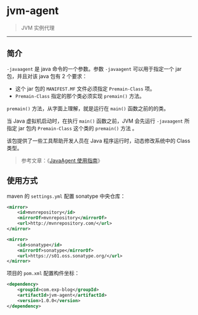 # jvm-agent

> JVM 实例代理

------

## 简介 

`-javaagent` 是 java 命令的一个参数。参数 `-javaagent` 可以用于指定一个 jar 包，并且对该 java 包有 2 个要求：

- 这个 jar 包的 `MANIFEST.MF` 文件必须指定 `Premain-Class` 项。
- `Premain-Class` 指定的那个类必须实现 `premain()` 方法。

`premain()` 方法，从字面上理解，就是运行在 `main()` 函数之前的的类。

当 Java 虚拟机启动时，在执行 `main()` 函数之前，JVM 会先运行 `-javaagent` 所指定 jar 包内 `Premain-Class` 这个类的 `premain()` 方法 。

该包提供了一些工具帮助开发人员在 Java 程序运行时，动态修改系统中的 Class 类型。


> 参考文章：《[JavaAgent 使用指南](https://www.cnblogs.com/rickiyang/p/11368932.html)》


## 使用方式

maven 的 `settings.yml` 配置 sonatype 中央仓库：

```xml
<mirror>
    <id>mvnrepository</id>
    <mirrorOf>mvnrepository</mirrorOf>
    <url>http://mvnrepository.com/</url>
</mirror>

<mirror>
    <id>sonatype</id>
    <mirrorOf>sonatype</mirrorOf>
    <url>https://s01.oss.sonatype.org/</url>
</mirror>
```

项目的 `pom.xml` 配置构件坐标：

```xml
<dependency>
    <groupId>com.exp-blog</groupId>
    <artifactId>jvm-agent</artifactId>
    <version>1.0.0</version>
</dependency>
```
